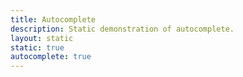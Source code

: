 ```yaml
---
title: Autocomplete
description: Static demonstration of autocomplete.
layout: static
static: true
autocomplete: true
---
```

